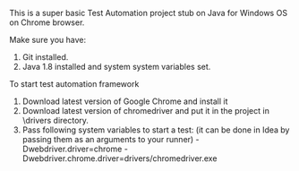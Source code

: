 This is a super basic Test Automation project stub on Java for Windows OS on Chrome browser.

Make sure you have:
1. Git installed.
2. Java 1.8 installed and system system variables set.

To start test automation framework
1. Download latest version of Google Chrome and install it
2. Download latest version of chromedriver and put it in the project in \\drivers directory.
3. Pass following system variables to start a test:
   (it can be done in Idea by passing them as an arguments to your runner)
   -Dwebdriver.driver=chrome
   -Dwebdriver.chrome.driver=drivers/chromedriver.exe
